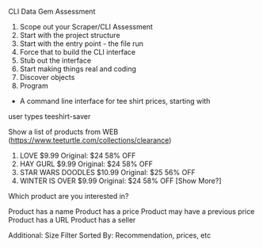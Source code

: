 CLI Data Gem Assessment

1. Scope out your Scraper/CLI Assessment
2. Start with the project structure
3. Start with the entry point - the file run
4. Force that to build the CLI interface
5. Stub out the interface
6. Start making things real and coding
7. Discover objects
8. Program

- A command line interface for tee shirt prices, starting with

user types teeshirt-saver

Show a list of products from WEB (https://www.teeturtle.com/collections/clearance)

1. LOVE               $9.99       Original: $24      58% OFF
2. HAY GURL           $9.99       Original: $24      58% OFF
3. STAR WARS DOODLES  $10.99      Original: $25      56% OFF
4. WINTER IS OVER     $9.99       Original: $24      58% OFF
[Show More?]

Which product are you interested in?

Product has a name
Product has a price
Product may have a previous price
Product has a URL
Product has a seller

Additional:
  Size Filter
  Sorted By: Recommendation, prices, etc
